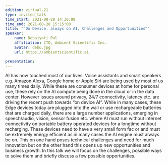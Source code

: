 ```yaml
---
edition: virtual-21
type: invited_talk
time_start: 2021-08-28 14:30:00
time_end: 2021-08-28 15:15:00
title: "“On Device, always on AI, Challenges and Opportunities”"
speaker:
    name: Debajyoti Pal 
    affiliation: CTO, Ambient Scientific Inc.
    avatar: debu.jpg 
    url: https://ambientscientific.ai

presentation: 
---
```

AI has now touched most of our lives. Voice assistants and smart speakers e.g. Amazon Alexa, Google home or Apple Siri are being used by most of us many times
daily. While these are consumer devices at home for personal use, these rely on the AI compute being done in the cloud or in the data center. However issues around privacy, 24/7 connectivity, latency etc. are driving the recent push towards “on device AI”. While in many cases, these Edge devices today are plugged into the wall or use rechargeable batteries that are charged daily, there are a large number applications, emerging in speech/audio, vision, sensor fusion etc. where AI must run without internet connectivity on portable battery operated devices for a longtime without recharging. These devices need to have a very small form fac or and must be extremely energy efficient as in many cases the AI engine must always be on. This on one hand poses technical challenges and need for much innovation but on the other hand this opens up new opportunities and business growth. In this talk we will focus on the challenges, possible ways to solve them and briefly discuss a few possible opportunities.

